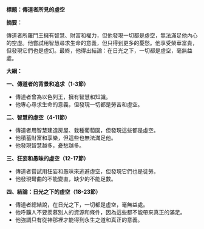 **標題：傳道者所見的虛空**

**摘要：**

傳道者所羅門王擁有智慧、財富和權力，但他發現一切都是虛空，無法滿足他內心的空虛。他嘗試用智慧尋求生命的意義，但只得到更多的憂愁。他享受榮華富貴，但發現它們也是虛幻。最終，他得出結論：在日光之下，一切都是虛空，毫無益處。

**大綱：**

**一、傳道者的背景和追求（1-3節）**
* 傳道者曾為以色列王，擁有智慧和知識。
* 他專心尋求生命的意義，但發現一切都是勞苦和虛空。

**二、智慧的虛空（4-11節）**
* 傳道者用智慧建造房屋、栽種葡萄園，但發現這些都是虛空。
* 他積蓄財富和享樂，但這些也無法滿足他。
* 他發現智慧越多，憂愁越多。

**三、狂妄和愚昧的虛空（12-17節）**
* 傳道者嘗試用狂妄和愚昧來逃避虛空，但發現它們也是徒勞。
* 他發現彎曲的不能變直，缺少的不能足數。

**四、結論：日光之下的虛空（18-23節）**
* 傳道者總結說，在日光之下，一切都是虛空，毫無益處。
* 他呼籲人不要羨慕別人的資源和條件，因為這些都不能帶來真正的滿足。
* 他強調只有從神那裡才能得到永生之道和真正的意義。